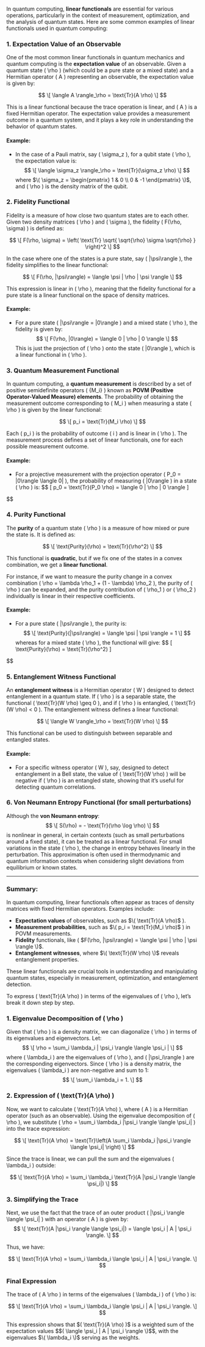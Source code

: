 
In quantum computing, **linear functionals** are essential for various operations, particularly in the context of measurement, optimization, and the analysis of quantum states. Here are some common examples of linear functionals used in quantum computing:

### 1. **Expectation Value of an Observable**

One of the most common linear functionals in quantum mechanics and quantum computing is the **expectation value** of an observable. Given a quantum state \( \rho \) (which could be a pure state or a mixed state) and a Hermitian operator \( A \) representing an observable, the expectation value is given by:

$$
\[
\langle A \rangle_\rho = \text{Tr}(A \rho)
\]
$$

This is a linear functional because the trace operation is linear, and \( A \) is a fixed Hermitian operator. The expectation value provides a measurement outcome in a quantum system, and it plays a key role in understanding the behavior of quantum states.

#### Example:
- In the case of a Pauli matrix, say \( \sigma_z \), for a qubit state \( \rho \), the expectation value is:
$$
  \[
  \langle \sigma_z \rangle_\rho = \text{Tr}(\sigma_z \rho)
  \]
$$
  where $\( \sigma_z = \begin{pmatrix} 1 & 0 \\ 0 & -1 \end{pmatrix} \)$, and \( \rho \) is the density matrix of the qubit.

### 2. **Fidelity Functional**

Fidelity is a measure of how close two quantum states are to each other. Given two density matrices \( \rho \) and \( \sigma \), the fidelity \( F(\rho, \sigma) \) is defined as:

$$
\[
F(\rho, \sigma) = \left( \text{Tr} \sqrt{ \sqrt{\rho} \sigma \sqrt{\rho} } \right)^2
\]
$$

In the case where one of the states is a pure state, say \( |\psi\rangle \), the fidelity simplifies to the linear functional:

$$
\[
F(\rho, |\psi\rangle) = \langle \psi | \rho | \psi \rangle
\]
$$

This expression is linear in \( \rho \), meaning that the fidelity functional for a pure state is a linear functional on the space of density matrices.

#### Example:
- For a pure state \( |\psi\rangle = |0\rangle \) and a mixed state \( \rho \), the fidelity is given by:
$$
  \[
  F(\rho, |0\rangle) = \langle 0 | \rho | 0 \rangle
  \]
$$
  This is just the projection of \( \rho \) onto the state \( |0\rangle \), which is a linear functional in \( \rho \).

### 3. **Quantum Measurement Functional**

In quantum computing, a **quantum measurement** is described by a set of positive semidefinite operators \( \{M_i\} \) known as **POVM (Positive Operator-Valued Measure) elements**. The probability of obtaining the measurement outcome corresponding to \( M_i \) when measuring a state \( \rho \) is given by the linear functional:

$$
\[
p_i = \text{Tr}(M_i \rho)
\]
$$

Each \( p_i \) is the probability of outcome \( i \) and is linear in \( \rho \). The measurement process defines a set of linear functionals, one for each possible measurement outcome.

#### Example:
- For a projective measurement with the projection operator \( P_0 = |0\rangle \langle 0| \), the probability of measuring \( |0\rangle \) in a state \( \rho \) is:
$$
  \[
  p_0 = \text{Tr}(P_0 \rho) = \langle 0 | \rho | 0 \rangle
  \]

$$
### 4. **Purity Functional**

The **purity** of a quantum state \( \rho \) is a measure of how mixed or pure the state is. It is defined as:

$$
\[
\text{Purity}(\rho) = \text{Tr}(\rho^2)
\]
$$

This functional is **quadratic**, but if we fix one of the states in a convex combination, we get a **linear functional**.

For instance, if we want to measure the purity change in a convex combination \( \rho = \lambda \rho_1 + (1 - \lambda) \rho_2 \), the purity of \( \rho \) can be expanded, and the purity contribution of \( \rho_1 \) or \( \rho_2 \) individually is linear in their respective coefficients.

#### Example:
- For a pure state \( |\psi\rangle \), the purity is:
$$
  \[
  \text{Purity}(|\psi\rangle) = \langle \psi | \psi \rangle = 1
  \]
$$
  whereas for a mixed state \( \rho \), the functional will give:
$$
  \[
  \text{Purity}(\rho) = \text{Tr}(\rho^2)
  \]

$$
### 5. **Entanglement Witness Functional**

An **entanglement witness** is a Hermitian operator \( W \) designed to detect entanglement in a quantum state. If \( \rho \) is a separable state, the functional \( \text{Tr}(W \rho) \geq 0 \), and if \( \rho \) is entangled, \( \text{Tr}(W \rho) < 0 \). The entanglement witness defines a linear functional:

$$
\[
\langle W \rangle_\rho = \text{Tr}(W \rho)
\]
$$

This functional can be used to distinguish between separable and entangled states.

#### Example:
- For a specific witness operator \( W \), say, designed to detect entanglement in a Bell state, the value of \( \text{Tr}(W \rho) \) will be negative if \( \rho \) is an entangled state, showing that it’s useful for detecting quantum correlations.

### 6. **Von Neumann Entropy Functional (for small perturbations)**

Although the **von Neumann entropy**:
$$
\[
S(\rho) = - \text{Tr}(\rho \log \rho)
\]
$$
is nonlinear in general, in certain contexts (such as small perturbations around a fixed state), it can be treated as a linear functional. For small variations in the state \( \rho \), the change in entropy behaves linearly in the perturbation. This approximation is often used in thermodynamic and quantum information contexts when considering slight deviations from equilibrium or known states.

---

### Summary:

In quantum computing, linear functionals often appear as traces of density matrices with fixed Hermitian operators. Examples include:
- **Expectation values** of observables, such as $\( \text{Tr}(A \rho)$ \).
- **Measurement probabilities**, such as $\( p_i = \text{Tr}(M_i \rho)$ \) in POVM measurements.
- **Fidelity** functionals, like \( $F(\rho, |\psi\rangle) = \langle \psi | \rho | \psi \rangle \)$.
- **Entanglement witnesses**, where $\( \text{Tr}(W \rho) \)$ reveals entanglement properties.

These linear functionals are crucial tools in understanding and manipulating quantum states, especially in measurement, optimization, and entanglement detection.






To express \( \text{Tr}(A \rho) \) in terms of the eigenvalues of \( \rho \), let’s break it down step by step.

### 1. **Eigenvalue Decomposition of \( \rho \)**

Given that \( \rho \) is a density matrix, we can diagonalize \( \rho \) in terms of its eigenvalues and eigenvectors. Let:
$$
\[
\rho = \sum_i \lambda_i | \psi_i \rangle \langle \psi_i |
\]
$$
where \( \lambda_i \) are the eigenvalues of \( \rho \), and \( |\psi_i\rangle \) are the corresponding eigenvectors. Since \( \rho \) is a density matrix, the eigenvalues \( \lambda_i \) are non-negative and sum to 1:
$$
\[
\sum_i \lambda_i = 1.
\]
$$

### 2. **Expression of \( \text{Tr}(A \rho) \)**

Now, we want to calculate \( \text{Tr}(A \rho) \), where \( A \) is a Hermitian operator (such as an observable). Using the eigenvalue decomposition of \( \rho \), we substitute \( \rho = \sum_i \lambda_i |\psi_i \rangle \langle \psi_i| \) into the trace expression:

$$
\[
\text{Tr}(A \rho) = \text{Tr}\left(A \sum_i \lambda_i |\psi_i \rangle \langle \psi_i| \right)
\]
$$

Since the trace is linear, we can pull the sum and the eigenvalues \( \lambda_i \) outside:

$$
\[
\text{Tr}(A \rho) = \sum_i \lambda_i \text{Tr}(A |\psi_i \rangle \langle \psi_i|)
\]
$$

### 3. **Simplifying the Trace**

Next, we use the fact that the trace of an outer product \( |\psi_i \rangle \langle \psi_i| \) with an operator \( A \) is given by:
$$
\[
\text{Tr}(A |\psi_i \rangle \langle \psi_i|) = \langle \psi_i | A | \psi_i \rangle.
\]
$$

Thus, we have:

$$
\[
\text{Tr}(A \rho) = \sum_i \lambda_i \langle \psi_i | A | \psi_i \rangle.
\]
$$

### Final Expression

The trace of \( A \rho \) in terms of the eigenvalues \( \lambda_i \) of \( \rho \) is:

$$
\[
\text{Tr}(A \rho) = \sum_i \lambda_i \langle \psi_i | A | \psi_i \rangle.
\]
$$

This expression shows that \$( \text{Tr}(A \rho) \)$ is a weighted sum of the expectation values \$$( \langle \psi_i | A | \psi_i \rangle \)$$, with the eigenvalues $\( \lambda_i \)$ serving as the weights.